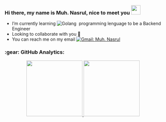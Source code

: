 ### Hi there, my name is Muh. Nasrul, nice to meet you <img src="https://media.giphy.com/media/hvRJCLFzcasrR4ia7z/giphy.gif" width="30px"/>
- I’m currently learning ![Golang](https://img.shields.io/badge/-Golang-05122A?style=flat&logo=go&logoColor=4479A1)&nbsp; programming lenguage to be a Backend Engineer
- Looking to collaborate with you 🤩
- You can reach me on my email 
[![Gmail: Muh. Nasrul](https://img.shields.io/badge/-nasrulmuhammad748@gmail.com-maroon?style=flat&logo=gmail)](https://mail.google.com/mail/u/0/#inbox?compose=CllgCJqTfrDgzWPFFgSKDLmBlPGRmCRXMQVTgqZDWJrxHDMJkSBGGCGnnGJhRKjrbzjJmFqnZFg)

<h3 align="left">:gear: GitHub Analytics:</h3>
<div align="center">
  <a href="https://github.com/devanada">
    <img height="180em" src="https://github-readme-stats-eight-theta.vercel.app/api?username=mnasruls&show_icons=true&theme=algolia&include_all_commits=true&count_private=true"/>
    <img height="180em" src="https://github-readme-stats-eight-theta.vercel.app/api/top-langs/?username=mnasruls&layout=compact&langs_count=8&theme=algolia"/>
  </a>
</div>

<!---
nasrul0807/nasrul0807 is a ✨ special ✨ repository because its `README.md` (this file) appears on your GitHub profile.
You can click the Preview link to take a look at your changes.
--->
